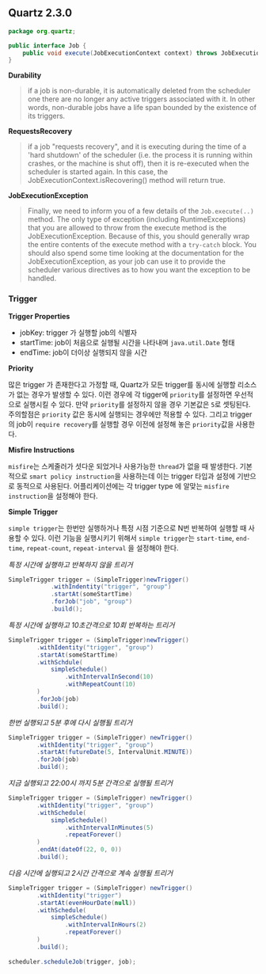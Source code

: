 
Quartz 2.3.0
---


```java
package org.quartz;

public interface Job {
	public void execute(JobExecutionContext context) throws JobExecutionException;
}
``` 

**Durability**
> if a job is non-durable, it is automatically deleted from the scheduler one there are no longer any active triggers associated with it. In other words, non-durable jobs have a life span bounded by the existence of its triggers.

**RequestsRecovery**
> if a job "requests recovery", and it is executing during the time of a 'hard shutdown' of the scheduler (i.e. the process it is running within crashes, or the machine is shut off), then it is re-executed when the scheduler is started again. In this case, the JobExecutionContext.isRecovering() method will return true.

**JobExecutionException**
> Finally, we need to inform you of a few details of the `Job.execute(..)` method. The only type of exception (including RuntimeExceptions) that you are allowed to throw from the execute method is the JobExecutionException. Because of this, you should generally wrap the entire contents of the execute method with a `try-catch` block. You should also spend some time looking at the documentation for the JobExecutionException, as your job can use it to provide the scheduler various directives as to how you want the exception to be handled.

### Trigger

**Trigger Properties**

* jobKey: trigger 가 실행할 job의 식별자
* startTime: job이 처음으로 실행될 시간을 나타내며 `java.util.Date` 형태
* endTime: job이 더이상 실행되지 않을 시간

**Priority**

많은 trigger 가 존재한다고 가정할 때, Quartz가 모든 trigger를 동시에 실행할 리소스가 없는 경우가 발생할 수 있다. 이런 경우에 각 tigger에 `priority`를 설정하면 우선적으로 실행시킬 수 있다. 만약 `priority`를 설정하지 않을 경우 기본값은 `5`로 셋팅된다.
주의할점은 `priority` 값은 동시에 실행되는 경우에만 적용할 수 있다. 그리고 trigger의 job이 `require recovery`를 실행할 경우 이전에 설정해 놓은 `priority`값을 사용한다.

**Misfire Instructions**

`misfire`는 스케줄러가 셧다운 되었거나 사용가능한 `thread`가 없을 때 발생한다. 기본적으로 `smart policy instruction`을 사용하는데 이는 trigger 타입과 설정에 기반으로 동적으로 사용된다. 어플리케이션에는 각 trigger type 에 알맞는 `misfire instruction`을 설정해야 한다. 

**Simple Trigger**

`simple trigger`는 한번만 실행하거나 특정 시점 기준으로 N번 반복하여 실행할 때 사용할 수 있다. 이런 기능을 실행시키기 위해서 `simple trigger`는 `start-time`, `end-time`, `repeat-count`, `repeat-interval` 을 설정해야 한다.

_특정 시간에 실행하고 반복하지 않을 트리거_

```java
SimpleTrigger trigger = (SimpleTrigger)newTrigger()
			.withIndentity("trigger", "group")
			.startAt(someStartTime)
			.forJob("job", "group")
			.build();
```

_특정 시간에 실행하고 10초간격으로 10회 반복하는 트리거_

```java
SimpleTrigger trigger = (SimpleTrigger)newTrigger()
		.withIdentity("trigger", "group")
		.startAt(someStartTime)
		.withSchdule(
			simpleSchedule()
				.withIntervalInSecond(10)
				.withRepeatCount(10)
		)
		.forJob(job)
		.build();
```

_한번 실행되고 5분 후에 다시 실행될 트리거_

```java
SimpleTrigger trigger = (SimpleTrigger) newTrigger()
		.withIdentity("trigger", "group")
		.startAt(futureDate(5, IntervalUnit.MINUTE))
		.forJob(job)
		.build();
```

_지금 실행되고 22:00시 까지 5분 간격으로 실행될 트리거_

```java
SimpleTrigger trigger = (SimpleTrigger) newTrigger()
		.withIdentity("trigger", "group")
		.withSchedule(
			simpleSchedule()
				.withIntervalInMinutes(5)
				.repeatForever()
		)
		.endAt(dateOf(22, 0, 0))
		.build();
```

_다음 시간에 실행되고 2시간 간격으로 계속 실행될 트리거_

```java
SimpleTrigger trigger = (SimpleTrigger) newTrigger()
		.withIdentity("trigger")
		.startAt(evenHourDate(null))
		.withSchedule(
			simpleSchedule()
				.withIntervalInHours(2)
				.repeatForever()
		)
		.build();
	
scheduler.scheduleJob(trigger, job);
```


   
 


